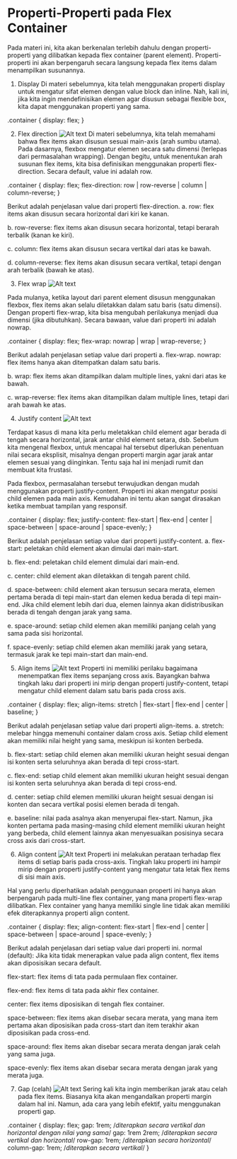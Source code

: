 # Properti-Properti pada Flex Container
Pada materi ini, kita akan berkenalan terlebih dahulu dengan properti-properti yang dilibatkan kepada flex container (parent element). Properti-properti ini akan berpengaruh secara langsung kepada flex items dalam menampilkan susunannya.

1. Display
Di materi sebelumnya, kita telah menggunakan properti display untuk mengatur sifat elemen dengan value block dan inline. Nah, kali ini, jika kita ingin mendefinisikan elemen agar disusun sebagai flexible box, kita dapat menggunakan properti yang sama.

.container {
  display: flex;
}

2. Flex direction
![Alt text](image-1.png)
Di materi sebelumnya, kita telah memahami bahwa flex items akan disusun sesuai main-axis (arah sumbu utama). Pada dasarnya, flexbox mengatur elemen secara satu dimensi (terlepas dari permasalahan wrapping). Dengan begitu, untuk menentukan arah susunan flex items, kita bisa definisikan menggunakan properti flex-direction. Secara default, value ini adalah row.

.container {
  display: flex;
  flex-direction: row | row-reverse | column | column-reverse;
}

Berikut adalah penjelasan value dari properti flex-direction.
a. row: flex items akan disusun secara horizontal dari kiri ke kanan.

b. row-reverse: flex items akan disusun secara horizontal, tetapi berarah terbalik (kanan ke kiri).

c. column: flex items akan disusun secara vertikal dari atas ke bawah.

d. column-reverse: flex items akan disusun secara vertikal, tetapi dengan arah terbalik (bawah ke atas).

3. Flex wrap
![Alt text](image-2.png)

Pada mulanya, ketika layout dari parent element disusun menggunakan flexbox, flex items akan selalu diletakkan dalam satu baris (satu dimensi). Dengan properti flex-wrap, kita bisa mengubah perilakunya menjadi dua dimensi (jika dibutuhkan). Secara bawaan, value dari properti ini adalah nowrap.

.container {
  display: flex;
  flex-wrap: nowrap | wrap | wrap-reverse;
}

Berikut adalah penjelasan setiap value dari properti 
a. flex-wrap.
nowrap: flex items hanya akan ditempatkan dalam satu baris.

b. wrap: flex items akan ditampilkan dalam multiple lines, yakni dari atas ke bawah.

c. wrap-reverse: flex items akan ditampilkan dalam multiple lines, tetapi dari arah bawah ke atas.

4. Justify content
![Alt text](image-3.png)

Terdapat kasus di mana kita perlu meletakkan child element agar berada di tengah secara horizontal, jarak antar child element setara, dsb. Sebelum kita mengenal flexbox, untuk mencapai hal tersebut diperlukan penentuan nilai secara eksplisit, misalnya dengan properti margin agar jarak antar elemen sesuai yang diinginkan. Tentu saja hal ini menjadi rumit dan membuat kita frustasi.

Pada flexbox, permasalahan tersebut terwujudkan dengan mudah menggunakan properti justify-content. Properti ini akan mengatur posisi child elemen pada main axis. Kemudahan ini tentu akan sangat dirasakan ketika membuat tampilan yang responsif.

.container {
  display: flex;
  justify-content: flex-start | flex-end | center | space-between | space-around | space-evenly;
}

Berikut adalah penjelasan setiap value dari properti justify-content.
a. flex-start: peletakan child element akan dimulai dari main-start.

b. flex-end: peletakan child element dimulai dari main-end.

c. center: child element akan diletakkan di tengah parent child.

d. space-between: child element akan tersusun secara merata, elemen pertama berada di tepi main-start dan elemen kedua berada di tepi main-end. Jika child element lebih dari dua, elemen lainnya akan didistribusikan berada di tengah dengan jarak yang sama.

e. space-around: setiap child elemen akan memiliki panjang celah yang sama pada sisi horizontal.

f. space-evenly: setiap child elemen akan memiliki jarak yang setara, termasuk jarak ke tepi main-start dan main-end.

5. Align items
![Alt text](image-4.png)
Properti ini memiliki perilaku bagaimana menempatkan flex items sepanjang cross axis. Bayangkan bahwa tingkah laku dari properti ini mirip dengan properti justify-content, tetapi mengatur child element dalam satu baris pada cross axis.

.container {
  display: flex;
  align-items: stretch | flex-start | flex-end | center | baseline;
}

Berikut adalah penjelasan setiap value dari properti align-items.
a. stretch: melebar hingga memenuhi container dalam cross axis. Setiap child element akan memiliki nilai height yang sama, meskipun isi konten berbeda.

b. flex-start: setiap child elemen akan memiliki ukuran height sesuai dengan isi konten serta seluruhnya akan berada di tepi cross-start.

c. flex-end: setiap child element akan memiliki ukuran height sesuai dengan isi konten serta seluruhnya akan berada di tepi cross-end.

d. center: setiap child elemen memiliki ukuran height sesuai dengan isi konten dan secara vertikal posisi elemen berada di tengah.

e. baseline: nilai pada asalnya akan menyerupai flex-start. Namun, jika konten pertama pada masing-masing child element memiliki ukuran height yang berbeda, child element lainnya akan menyesuaikan posisinya secara cross axis dari cross-start.

6. Align content
![Alt text](image-5.png)
Properti ini melakukan perataan terhadap flex items di setiap baris pada cross-axis. Tingkah laku properti ini hampir mirip dengan properti justify-content yang mengatur tata letak flex items di sisi main axis.

Hal yang perlu diperhatikan adalah penggunaan properti ini hanya akan berpengaruh pada multi-line flex container, yang mana properti flex-wrap dilibatkan. Flex container yang hanya memiliki single line tidak akan memiliki efek diterapkannya properti align content.

.container {
  display: flex;
  align-content: flex-start | flex-end | center | space-between | space-around | space-evenly;
}

Berikut adalah penjelasan dari setiap value dari properti ini.
normal (default): Jika kita tidak menerapkan value pada align content, flex items akan diposisikan secara default.

flex-start: flex items di tata pada permulaan flex container.

flex-end: flex items di tata pada akhir flex container.

center: flex items diposisikan di tengah flex container.

space-between: flex items akan disebar secara merata, yang mana item pertama akan diposisikan pada cross-start dan item terakhir akan diposisikan pada cross-end.

space-around: flex items akan disebar secara merata dengan jarak celah yang sama juga.

space-evenly: flex items akan disebar secara merata dengan jarak yang merata juga.

7. Gap (celah)
![Alt text](image-6.png)
Sering kali kita ingin memberikan jarak atau celah pada flex items. Biasanya kita akan mengandalkan properti margin dalam hal ini. Namun, ada cara yang lebih efektif, yaitu menggunakan properti gap.

.container {
  display: flex;
  gap: 1rem; /*diterapkan secara vertikal dan horizontal dengan nilai yang sama*/
  gap: 1rem 2rem; /*diterapkan secara vertikal dan horizontal*/
  row-gap: 1rem; /*diterapkan secara horizontal*/
  column-gap: 1rem; /*diterapkan secara vertikal*/
}

